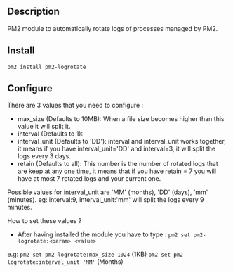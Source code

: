 
## Description

PM2 module to automatically rotate logs of processes managed by PM2.

## Install

`pm2 install pm2-logrotate`

## Configure

There are 3 values that you need to configure :

- max_size (Defaults to 10MB): When a file size becomes higher than this value it will split it.
- interval (Defaults to 1):
- interval_unit (Defaults to 'DD'): interval and interval_unit works together, it means if you have interval_unit='DD' and interval=3, it will split the logs every 3 days.
- retain (Defaults to all): This number is the number of rotated logs that are keep at any one time, it means that if you have retain = 7 you will have at most 7 rotated logs and your current one.

Possible values for interval_unit are 'MM' (months), 'DD' (days), 'mm' (minutes).
eg: interval:9, interval_unit:'mm' will split the logs every 9 minutes.

How to set these values ?

- After having installed the module you have to type :
`pm2 set pm2-logrotate:<param> <value>`

e.g: `pm2 set pm2-logrotate:max_size 1024` (1KB)
`pm2 set pm2-logrotate:interval_unit 'MM'` (Months)
